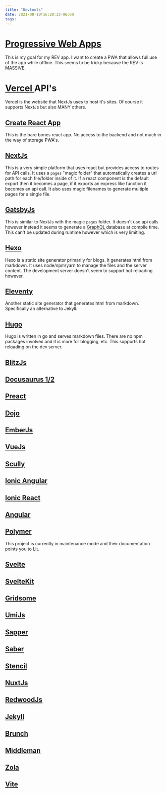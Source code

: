 ```yaml
---
title: "Devtools"
date: 2021-08-10T16:20:33-06:00
tags:
---
```


# [ Progressive Web Apps ](https://web.dev/progressive-web-apps/)

This is my goal for my REV app. I want to create a PWA that allows full use of
the app while offline. This seems to be tricky because the REV is MASSIVE.

# [ Vercel ](https://vercel.com) API's

Vercel is the website that NextJs uses to host it's sites. Of course it
supports NextJs but also MANY others.

## [ Create React App ](https://reactjs.org/)

This is the bare bones react app. No access to the backend and not much in the
way of storage PWA's.

## [ NextJs ](https://nextjs.org)

This is a very simple platform that uses react but provides access to routes
for API calls. It uses a `pages` "magic folder" that automatically creates a
url path for each file/folder inside of it. If a react component is the default
export then it becomes a page, if it exports an express like function it
becomes an api call. It also uses magic filenames to generate multiple pages
for a single file.

## [ GatsbyJs ](https://gatsbyjs.com)

This is similar to NextJs with the magic `pages` folder. It doesn't use api
calls however instead it seems to generate a [ GraphQL ](https://graphql.org) database at compile time.
This can't be updated during runtime however which is very limiting.

## [ Hexo ](https://hexo.io)

Hexo is a static site generator primarily for blogs. It generates html from
markdown. It uses node/npm/yarn to manage the files and the server content.
The development server doesn't seem to support hot reloading however.

## [ Eleventy ](https://11ty.dev)

Another static site generator that generates html from markdown. Specifically
an alternative to Jekyll.

## [ Hugo ](https://gohugo.io)

Hugo is written in go and serves markdown files. There are no npm packages
involved and it is more for blogging, etc. This supports hot reloading on the
dev server.

## [ BlitzJs ](https://blitzjs.com)

## [ Docusaurus 1/2 ](https://docusaurus.io)

## [ Preact ](https://preactjs.com/)

## [ Dojo ](https://dojo.io/)

## [ EmberJs ](https://emberjs.com/)

## [ VueJs ](https://vuejs.org)

## [ Scully ](https://scully.io)

## [ Ionic Angular ](https://ionicframework.com/angular)

## [ Ionic React ](https://ionicframework.com/react)

## [ Angular ](https://angularjs.org/)

## [ Polymer ](https://polymer-library.polymer-project.org/)

This project is currently in maintenance mode and their documentation points
you to [Lit](https://lit.dev/).

## [ Svelte ](https://svelte.dev/)

## [ SvelteKit ](https://kit.svelte.dev/)

## [ Gridsome ](https://gridsome.org/)

## [ UmiJs ](https://umijs.org/)

## [ Sapper ](https://sapper.svelte.dev/)

## [ Saber ](https://saber.land/)

## [ Stencil ](https://stenciljs.com/)

## [ NuxtJs ](https://nuxtjs.org/)

## [ RedwoodJs ](https://redwoodjs.com/)

## [ Jekyll ](https://jekyllrb.com/)

## [ Brunch ](https://brunch.io/)

## [ Middleman ](https://middlemanapp.com/)

## [ Zola ](https://www.getzola.org/)

## [ Vite ](https://vitejs.dev/)
